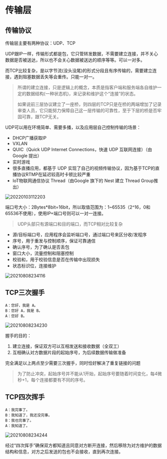 # 传输层

## 传输协议

传输层主要有两种协议：UDP、TCP

UDP跟IP一样，传输形式都是包，它只管转发数据，不需要建立连接，并不关心数据是否被送达，所以也不会关心数据被送达的顺序等等。可以一对多。

而TCP比较复杂，是以字节流(没头没尾)的形式分段且有序传输的，需要建立连接，遇到阻塞数据丢失等会重传。只能一对一。

> 所谓的建立连接，只是逻辑上的概念，本质是指客户端和服务端各自维护一定的数据结构(一种状态机)，来记录和维护这个“连接”的状态。
>
> 如果说前三层协议建立了一座桥，则四层的TCP只是在桥的两端增加了记录审查人员，它只能努力保障自己这一层传输的可靠性，至于下层的桥是否牢固可靠，跟TCP无关。

UDP可以用在环境简单、需要多播，以及应用层自己控制传输的场景：

- DHCP广播获取IP
- VXLAN
- QUIC（Quick UDP Internet Connections，快速 UDP 互联网连接）（由Google 提出）
- 实时游戏
- 很多直播应用，都基于 UDP 实现了自己的视频传输协议，因为基于TCP的直播协议RTMP在延迟较高时卡顿比较严重
- IoT物联网通信协议 Thread（由Google 旗下的 Nest 建立 Thread Group推出）

![20220103112203](http://image.zuoright.com/20220103112203.png)

端口号大小：2Bytes*8bit=16bit，所以取值范围为：1~65535（2^16，0和65536不使用），使用IP+端口号则可以一对一连接。

> UDP头部只有源端口和目的端口，而TCP相对比较复杂

- 源/目标端口号，应用程序会监听端口号，通过端口号来区分收/发程序
- 序号，用于重发与控制顺序，保证可靠通信
- 确认序号，为了确认是否丢包
- 窗口大小，流量控制和阻塞控制
- 校验和，用于校验信息是否在传输中出现损失
- 状态标识位，连接维护

![20210808234116](http://image.zuoright.com/20210808234116.png)

## TCP三次握手

```text
A：您好，我是 A。
B：您好 A，我是 B。
A：您好 B。
```

![20210808234230](http://image.zuoright.com/20210808234230.png)

握手的目的：

1. 建立连接，保证双方可以互相发送和接收数据（全双工）
2. 互相确认对方数据片段的起始序号，为后续数据传输做准备

完全满足以上两点至少需要三次握手，同时恰好解决了重复链接的问题

> 为了防止冲突，起始序号并不能从1开始，起始序号要随着时间变化，每4微秒+1，每个连接都要有不同的序号。

## TCP四次挥手

```text
A：我完事了。
B：我知道了，我还没完事。
B：我也完事了。
A：我知道了。
```

![20210808234244](http://image.zuoright.com/20210808234244.png)

经过“四次挥手”确保双方都知道且同意对方断开连接，然后移除为对方维护的数据结构和信息，对方之后发送的包也不会接收，直到再次连接。
